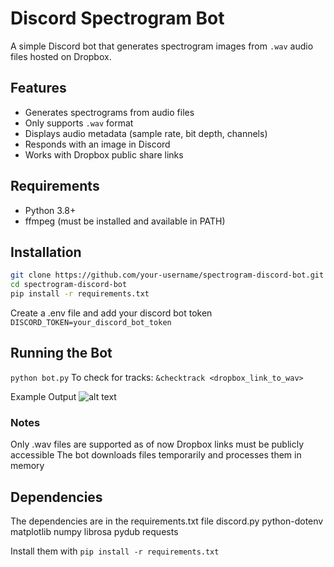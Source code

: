 # Discord Spectrogram Bot

A simple Discord bot that generates spectrogram images from `.wav` audio files hosted on Dropbox.

## Features

- Generates spectrograms from audio files
- Only supports `.wav` format
- Displays audio metadata (sample rate, bit depth, channels)
- Responds with an image in Discord
- Works with Dropbox public share links

## Requirements

- Python 3.8+
- ffmpeg (must be installed and available in PATH)

## Installation

```bash
git clone https://github.com/your-username/spectrogram-discord-bot.git
cd spectrogram-discord-bot
pip install -r requirements.txt
```

Create a .env file and add your discord bot token 
```DISCORD_TOKEN=your_discord_bot_token```

## Running the Bot
```python bot.py```
To check for tracks:
```&checktrack <dropbox_link_to_wav>```

Example Output
![alt text](image.png)

### Notes

Only .wav files are supported as of now
Dropbox links must be publicly accessible
The bot downloads files temporarily and processes them in memory

## Dependencies
The dependencies are in the requirements.txt file
discord.py
python-dotenv
matplotlib
numpy
librosa
pydub
requests

Install them with 
```pip install -r requirements.txt```
